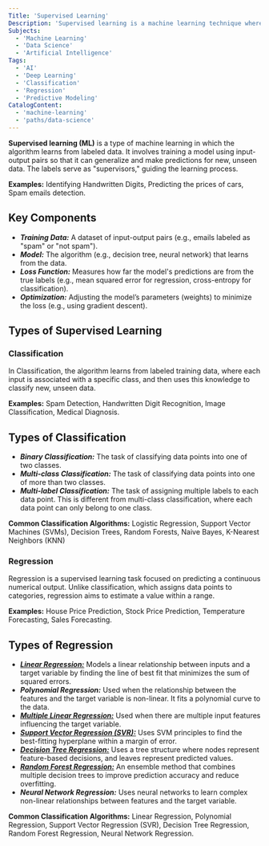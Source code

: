 ```yaml
---
Title: 'Supervised Learning'
Description: 'Supervised learning is a machine learning technique where algorithms learn from labeled data to make predictions.'
Subjects:
  - 'Machine Learning'
  - 'Data Science'
  - 'Artificial Intelligence'
Tags:
  - 'AI'
  - 'Deep Learning'
  - 'Classification'
  - 'Regression'
  - 'Predictive Modeling'
CatalogContent:
  - 'machine-learning'
  - 'paths/data-science'
---
```


**Supervised learning (ML)** is a type of machine learning in which the algorithm learns from labeled data. It involves training a model using input-output pairs so that it can generalize and make predictions for new, unseen data. The labels serve as "supervisors," guiding the learning process.

**Examples:** Identifying Handwritten Digits, Predicting the prices of cars, Spam emails detection.

## Key Components

- **_Training Data:_** A dataset of input-output pairs (e.g., emails labeled as "spam" or "not spam").
- **_Model:_** The algorithm (e.g., decision tree, neural network) that learns from the data.
- **_Loss Function:_** Measures how far the model's predictions are from the true labels (e.g., mean squared error for regression, cross-entropy for classification).
- **_Optimization:_** Adjusting the model’s parameters (weights) to minimize the loss (e.g., using gradient descent).

## Types of Supervised Learning

### Classification

In Classification, the algorithm learns from labeled training data, where each input is associated with a specific class, and then uses this knowledge to classify new, unseen data.

**Examples:** Spam Detection, Handwritten Digit Recognition, Image Classification, Medical Diagnosis.

## Types of Classification

- **_Binary Classification:_** The task of classifying data points into one of two classes.
- **_Multi-class Classification:_** The task of classifying data points into one of more than two classes.
- **_Multi-label Classification:_** The task of assigning multiple labels to each data point. This is different from multi-class classification, where each data point can only belong to one class.

**Common Classification Algorithms:** Logistic Regression, Support Vector Machines (SVMs), Decision Trees, Random Forests, Naive Bayes, K-Nearest Neighbors (KNN)

### Regression

Regression is a supervised learning task focused on predicting a continuous numerical output. Unlike classification, which assigns data points to categories, regression aims to estimate a value within a range.

**Examples:** House Price Prediction, Stock Price Prediction, Temperature Forecasting, Sales Forecasting.

## Types of Regression

- **_[Linear Regression:](https://www.codecademy.com/learn/linear-regression-mssp)_** Models a linear relationship between inputs and a target variable by finding the line of best fit that minimizes the sum of squared errors.
- **_Polynomial Regression:_** Used when the relationship between the features and the target variable is non-linear. It fits a polynomial curve to the data.
- **_[Multiple Linear Regression:](https://www.codecademy.com/learn/multiple-linear-regression-course)_** Used when there are multiple input features influencing the target variable.
- **_[Support Vector Regression (SVR):](https://www.codecademy.com/resources/docs/sklearn/support-vector-machines)_** Uses SVM principles to find the best-fitting hyperplane within a margin of error.
- **_[Decision Tree Regression:](https://www.codecademy.com/article/mlfun-decision-trees-article)_** Uses a tree structure where nodes represent feature-based decisions, and leaves represent predicted values.
- **_[Random Forest Regression:](https://www.codecademy.com/learn/machine-learning-random-forests-decision-trees)_** An ensemble method that combines multiple decision trees to improve prediction accuracy and reduce overfitting.
- **_Neural Network Regression:_** Uses neural networks to learn complex non-linear relationships between features and the target variable.

**Common Classification Algorithms:** Linear Regression, Polynomial Regression, Support Vector Regression (SVR), Decision Tree Regression, Random Forest Regression, Neural Network Regression.
